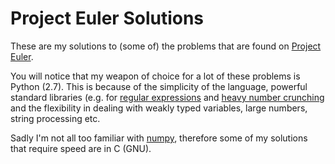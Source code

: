 Project Euler Solutions
=======================

These are my solutions to (some of) the problems that are found on 
[Project Euler](http://projecteuler.net/problems).

You will notice that my weapon of choice for a lot of these problems is
Python (2.7). This is because of the simplicity of the language, powerful standard
libraries (e.g. for [regular expressions](http://docs.python.org/2/library/re.html)
and [heavy number crunching](http://www.numpy.org/) and the flexibility in
dealing with weakly typed variables, large numbers, string processing etc.

Sadly I'm not all too familiar with [numpy](http://www.numpy.org/),
therefore some of my solutions that require speed are in C (GNU).
